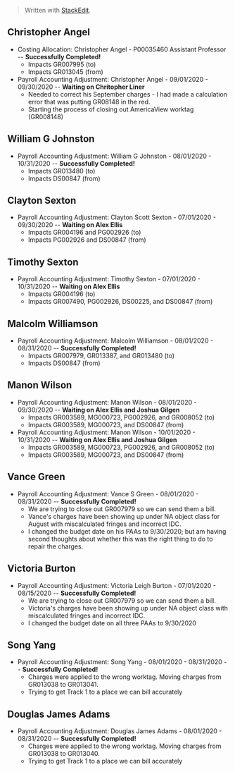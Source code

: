 


> Written with [StackEdit](https://stackedit.io/).

## Christopher Angel 
-  Costing Allocation: Christopher Angel - P00035460 Assistant Professor -- **Successfully Completed!**
	-  Impacts GR007995 (to)
	-  Impacts GR013045 (from)
- Payroll Accounting Adjustment: Christopher Angel - 09/01/2020 - 09/30/2020 -- **Waiting on Chritopher Liner**
	-  Needed to correct his September charges - I had made a calculation error that was putting GR08148 in the red.
	-  Starting the process of closing out AmericaView worktag (GR008148)

## William G Johnston 
- Payroll Accounting Adjustment: William G Johnston - 08/01/2020 - 10/31/2020 -- **Successfully Completed!**
	- Impacts GR013480 (to)
	- Impacts DS00847 (from)

## Clayton Sexton
- Payroll Accounting Adjustment: Clayton Scott Sexton - 07/01/2020 - 09/30/2020 -- **Waiting on Alex Ellis**
	- Impacts GR004196 and PG002926  (to)
	- Impacts PG002926 and DS00847 (from)

## Timothy Sexton
- Payroll Accounting Adjustment: Timothy Sexton - 07/01/2020 - 10/31/2020 -- **Waiting on Alex Ellis**
	- Impacts GR004196 (to)
	- Impacts GR007490, PG002926, DS00225, and DS00847 (from)

## Malcolm Williamson
- Payroll Accounting Adjustment: Malcolm Williamson - 08/01/2020 - 08/31/2020 -- **Successfully Completed!**
	- Impacts GR007979, GR013387, and GR013480 (to)
	- Impacts DS00847 (from)

## Manon Wilson
- Payroll Accounting Adjustment: Manon Wilson - 08/01/2020 - 09/30/2020 -- **Waiting on Alex Ellis and Joshua Gilgen**
	- Impacts GR003589, MG000723, PG002926, and GR008052 (to)
	- Impacts GR003589, MG000723, and DS00847 (from)
- Payroll Accounting Adjustment: Manon Wilson - 10/01/2020 - 10/31/2020 -- **Waiting on Alex Ellis and Joshua Gilgen**
	- Impacts GR003589, MG000723, PG002926, and GR008052 (to)
	- Impacts GR003589, MG000723, and DS00847 (from)

## Vance Green
- Payroll Accounting Adjustment: Vance S Green - 08/01/2020 - 08/31/2020 -- **Successfully Completed!**
	- We are trying to close out GR007979 so we can send them a bill.
	-  Vance's charges have been showing up under NA object class for August with miscalculated fringes and incorrect IDC.
	-  I changed the budget date on his PAAs to 9/30/2020; but am having second thoughts about whether this was the right thing to do to repair the charges.

## Victoria Burton
- Payroll Accounting Adjustment: Victoria Leigh Burton - 07/01/2020 - 08/15/2020 -- **Successfully Completed!**
	- We are trying to close out GR007979 so we can send them a bill.
	- Victoria's charges have been showing up under NA object class with miscalculated fringes and incorrect IDC.
	- I changed the budget date on all three PAAs to 9/30/2020

## Song Yang
- Payroll Accounting Adjustment: Song Yang - 08/01/2020 - 08/31/2020 -- **Successfully Completed!**
	- Charges were applied to the wrong worktag. Moving charges from GR013038 to GR013041.
	- Trying to get Track 1 to a place we can bill accurately

## Douglas James Adams
- Payroll Accounting Adjustment: Douglas James Adams - 08/01/2020 - 08/31/2020 -- **Successfully Completed!**
	- Charges were applied to the wrong worktag. Moving charges from GR013038 to GR013040.
	- Trying to get Track 1 to a place we can bill accurately





<!--stackedit_data:
eyJoaXN0b3J5IjpbNTQ0NzM5NzgxLDU5NTMwMTMzN119
-->